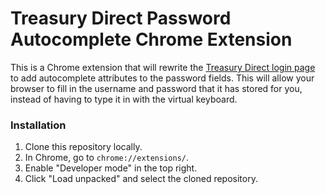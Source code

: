 # Treasury Direct Password Autocomplete Chrome Extension

This is a Chrome extension that will rewrite the [Treasury Direct login page](https://www.treasurydirect.gov/) to add autocomplete attributes to the password fields. This will allow your browser to fill in the username and password that it has stored for you, instead of having to type it in with the virtual keyboard.

### Installation

1. Clone this repository locally.
2. In Chrome, go to `chrome://extensions/`.
3. Enable "Developer mode" in the top right.
4. Click "Load unpacked" and select the cloned repository.
